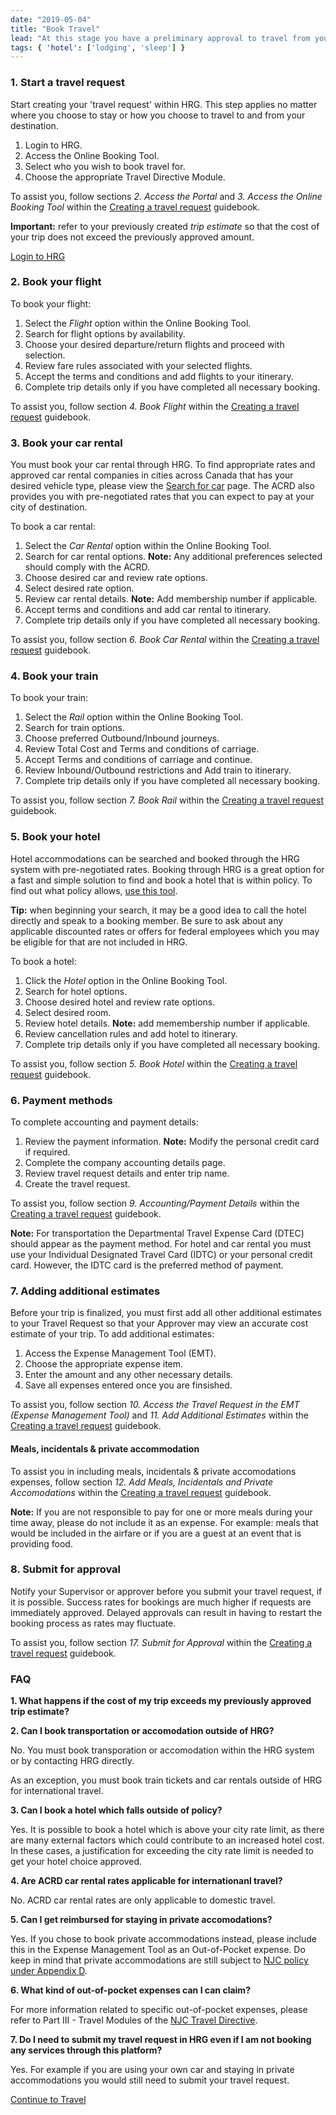 ```yaml
---
date: "2019-05-04"
title: "Book Travel"
lead: "At this stage you have a preliminary approval to travel from your Supervisor and are ready to book your transporation, accomodation, and other services.  This guide is appliacle only to those departments that currently use the HRG system to book travel."
tags: { 'hotel': ['lodging', 'sleep'] }
--- 
```

<article class="content-left col-xs-12 col-sm-12 col-md-12">

<div class="card px-4 pt-4 my-4 bg-light">
    <div class="row">
        <div class="col-sm-8">

### 1. Start a travel request

Start creating your 'travel request' within HRG.  This step applies no matter where you choose to stay or how you choose to travel to and from your destination.

1. Login to HRG.
2. Access the Online Booking Tool.
3. Select who you wish to book travel for.
4. Choose the appropriate Travel Directive Module. 

To assist you, follow sections *2. Access the Portal* and *3. Access the Online Booking Tool* within the [Creating a travel request](https://hrg.exceedlms.com/student/activity/220776-en-ug-creating-a-travel-request) guidebook. 

**Important:** refer to your previously created *trip estimate* so that the cost of your trip does not exceed the previously approved amount.</div>
        <div class="col-sm-4">
            <p class="text-center"><a href="https://isuite6.hrgworldwide.com/gcportal/en-ca/sts.aspx"  class="btn btn-primary my-4 px-4" target="_blank">Login to HRG</a></p>
        </div>
    </div>
</div>

<div class="card px-4 pt-4 my-4 bg-light">
    <div class="row">
        <div class="col-sm-8">

### 2. Book your flight

To book your flight:
1. Select the *Flight* option within the Online Booking Tool.
2. Search for flight options by availability.
3. Choose your desired departure/return flights and proceed with selection.
4. Review fare rules associated with your selected flights.
5. Accept the terms and conditions and add flights to your itinerary.
6. Complete trip details only if you have completed all necessary booking.

To assist you, follow section *4. Book Flight* within the [Creating a travel request](https://hrg.exceedlms.com/student/activity/220776-en-ug-creating-a-travel-request) guidebook. </div>
        <div class="col-sm-4">
        </div>
    </div>
</div>

<div class="card px-4 pt-4 my-4 bg-light">
    <div class="row">
        <div class="col-sm-8">

### 3. Book your car rental

You must book your car rental through HRG.  To find appropriate rates and approved car rental companies in cities across Canada that has your desired vehicle type, please view the [Search for car](https://rehelv-acrd.tpsgc-pwgsc.gc.ca/ACRDS/rechercher-search-4-eng.aspx) page. The ACRD also provides you with pre-negotiated rates that you can expect to pay at your city of destination.

To book a car rental:
1. Select the *Car Rental* option within the Online Booking Tool.
2. Search for car rental options. **Note:** Any additional preferences selected should comply with the ACRD.
3. Choose desired car and review rate options.
4. Select desired rate option.
5. Review car rental details. **Note:** Add membership number if applicable.
6. Accept terms and conditions and add car rental to itinerary.
7. Complete trip details only if you have completed all necessary booking.


To assist you, follow section *6. Book Car Rental* within the [Creating a travel request](https://hrg.exceedlms.com/student/activity/220776-en-ug-creating-a-travel-request) guidebook.</div>
        <div class="col-sm-4">
        </div>
    </div>
</div>

<div class="card px-4 pt-4 my-4 bg-light">
    <div class="row">
        <div class="col-sm-8">

### 4. Book your train

To book your train:
1. Select the *Rail* option within the Online Booking Tool.
2. Search for train options.
3. Choose preferred Outbound/Inbound journeys.
4. Review Total Cost and Terms and conditions of carriage.
5. Accept Terms and conditions of carriage and continue.
6. Review Inbound/Outbound restrictions and Add train to itinerary.
7. Complete trip details only if you have completed all necessary booking.
 

To assist you, follow section *7. Book Rail* within the [Creating a travel request](https://hrg.exceedlms.com/student/activity/220776-en-ug-creating-a-travel-request) guidebook.</div>
        <div class="col-sm-4">
        </div>
    </div>
</div>

<div class="card px-4 pt-4 my-4 bg-light">
    <div class="row">
        <div class="col-sm-8">

### 5. Book your hotel

Hotel accommodations can be searched and booked through the HRG system with pre-negotiated rates. Booking through HRG is a great option for a fast and simple solution to find and book a hotel that is within policy. To find out what policy allows, [use this tool](/en/rates/).


**Tip:** when beginning your search, it may be a good idea to call the hotel directly and speak to a booking member. Be sure to ask about any applicable discounted rates or offers for federal employees which you may be eligible for that are not included in HRG.

To book a hotel:
1. Click the *Hotel* option in the Online Booking Tool.
2. Search for hotel options.
3. Choose desired hotel and review rate options.
3. Select desired room.
4. Review hotel details. **Note:** add memembership number if applicable.
5. Review cancellation rules and add hotel to itinerary.
6. Complete trip details only if you have completed all necessary booking.

To assist you, follow section *5. Book Hotel* within the [Creating a travel request](https://hrg.exceedlms.com/student/activity/220776-en-ug-creating-a-travel-request) guidebook.</div>
        <div class="col-sm-4">
        </div>
    </div>
</div>



<div class="card px-4 pt-4 my-4 bg-light">
    <div class="row">
        <div class="col-sm-8">

### 6. Payment methods

To complete accounting and payment details:
1. Review the payment information.  **Note:** Modify the personal credit card if required.
2. Complete the company accounting details page.
3. Review travel request details and enter trip name.
4. Create the travel request.

To assist you, follow section *9. Accounting/Payment Details* within the [Creating a travel request](https://hrg.exceedlms.com/student/activity/220776-en-ug-creating-a-travel-request) guidebook.

**Note:** For transportation the Departmental Travel Expense Card (DTEC) should appear as the payment method.  For hotel and car rental you must use your Individual Designated Travel Card (IDTC) or your personal credit card. However, the IDTC card is the preferred method of payment.</div>
        <div class="col-sm-4">
        </div>
    </div>
</div>



<div class="card px-4 pt-4 my-4 bg-light">
    <div class="row">
        <div class="col-sm-8">

### 7. Adding additional estimates

Before your trip is finalized, you must first add all other additional estimates to your Travel Request so that your Approver may view an accurate cost estimate of your trip.  To add additional estimates:

1. Access the Expense Management Tool (EMT).
2. Choose the appropriate expense item.
3. Enter the amount and any other necessary details.
4. Save all expenses entered once you are finsished.


To assist you, follow section *10. Access the Travel Request in the EMT (Expense Management Tool)* and *11. Add Additional Estimates* within the [Creating a travel request](https://hrg.exceedlms.com/student/activity/220776-en-ug-creating-a-travel-request) guidebook.

#### Meals, incidentals & private accommodation

To assist you in including meals, incidentals & private accomodations expenses, follow section *12. Add Meals, Incidentals and Private Accomodations* within the [Creating a travel request](https://hrg.exceedlms.com/student/activity/220776-en-ug-creating-a-travel-request) guidebook.

**Note:** If you are not responsible to pay for one or more meals during your time away, please do not include it as an expense. For example: meals that would be included in the airfare or if you are a guest at an event that is providing food.</div>
        <div class="col-sm-4">
        </div>
    </div>
</div>



<div class="card px-4 pt-4 my-4 bg-light">
    <div class="row">
        <div class="col-sm-8">

### 8. Submit for approval

Notify your Supervisor or approver before you submit your travel request, if it is possible. Success rates for bookings are much higher if requests are immediately approved. Delayed approvals can result in having to restart the booking process as rates may fluctuate. 

To assist you, follow section *17. Submit for Approval* within the [Creating a travel request](https://hrg.exceedlms.com/student/activity/220776-en-ug-creating-a-travel-request) guidebook.

</div>
        <div class="col-sm-4">
        </div>
    </div>
</div>

<div class="card p-4 my-4 bg-light">
    <div class="row">
        <div class="col-sm-8">

### FAQ

**1. What happens if the cost of my trip exceeds my previously approved trip estimate?**


**2. Can I book transportation or accomodation outside of HRG?**

No.  You must book transporation or accomodation within the HRG system or by contacting HRG directly.

As an exception, you must book train tickets and car rentals outside of HRG for international travel. 

**3. Can I book a hotel which falls outside of policy?**

Yes.  It is possible to book a hotel which is above your city rate limit, as there are many external factors which could contribute to an increased hotel cost. In these cases, a justification for exceeding the city rate limit is needed to get your hotel choice approved.

**4. Are ACRD car rental rates applicable for internationanl travel?**

No.  ACRD car rental rates are only applicable to domestic travel.

**5. Can I get reimbursed for staying in private accomodations?**

Yes.  If you chose to book private accommodations instead, please include this in the Expense Management Tool as an Out-of-Pocket expense. Do keep in mind that private accommodations are still subject to [NJC policy under Appendix D](https://www.njc-cnm.gc.ca/directive/app_d/en).

**6. What kind of out-of-pocket expenses can I can claim?**

For more information related to specific out-of-pocket expenses, please refer to Part III - Travel Modules of the [NJC Travel Directive](https://www.njc-cnm.gc.ca/directive/d10/v238/en).

**7. Do I need to submit my travel request in HRG even if I am not booking any services through this platform?**

Yes.  For example if you are using your own car and staying in private accommodations you would still need to submit your travel request.

</div>
        <div class="col-sm-4">
            <!-- <p class="text-center">
                <a href="/en/book"  class="btn btn-primary my-4 px-4" target="_blank">Trip Estimator</a>
            </p> -->
        </div>
    </div>
</div>


<p class="text-center">
    <a href="/en/travel" class="btn btn-outline-primary my-4 px-4">Continue to Travel</a>
</p>

</article>